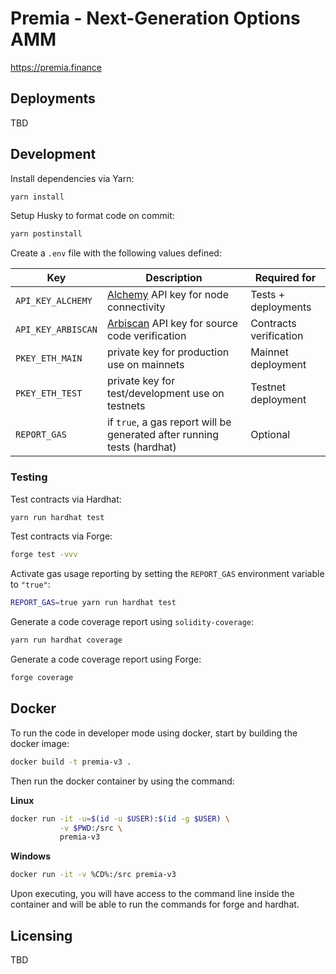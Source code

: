 # Premia - Next-Generation Options AMM

https://premia.finance

## Deployments

TBD

<!---
| Network          |                                      |
| ---------------- | ------------------------------------ |
| Arbitrum Mainnet | [📜](./docs/deployments/ARBITRUM.md) |
-->

## Development

Install dependencies via Yarn:

```bash
yarn install
```

Setup Husky to format code on commit:

```bash
yarn postinstall
```

Create a `.env` file with the following values defined:

| Key                | Description                                                             | Required for           |
| ------------------ | ----------------------------------------------------------------------- | ---------------------- |
| `API_KEY_ALCHEMY`  | [Alchemy](https://www.alchemy.com/) API key for node connectivity       | Tests + deployments    |
| `API_KEY_ARBISCAN` | [Arbiscan](https://arbiscan.io//) API key for source code verification  | Contracts verification |
| `PKEY_ETH_MAIN`    | private key for production use on mainnets                              | Mainnet deployment     |
| `PKEY_ETH_TEST`    | private key for test/development use on testnets                        | Testnet deployment     |
| `REPORT_GAS`       | if `true`, a gas report will be generated after running tests (hardhat) | Optional               |

### Testing

Test contracts via Hardhat:

```bash
yarn run hardhat test
```

Test contracts via Forge:

```bash
forge test -vvv
```

Activate gas usage reporting by setting the `REPORT_GAS` environment variable to `"true"`:

```bash
REPORT_GAS=true yarn run hardhat test
```

Generate a code coverage report using `solidity-coverage`:

```bash
yarn run hardhat coverage
```

Generate a code coverage report using Forge:

```bash
forge coverage
```

## Docker

To run the code in developer mode using docker, start by building the docker image:

```bash
docker build -t premia-v3 .
```

Then run the docker container by using the command:

**Linux**

```bash
docker run -it -u=$(id -u $USER):$(id -g $USER) \
           -v $PWD:/src \
           premia-v3
```

**Windows**

```bash
docker run -it -v %CD%:/src premia-v3
```

Upon executing, you will have access to the command line inside the container and will be able to run the commands for forge and hardhat.

## Licensing

TBD
